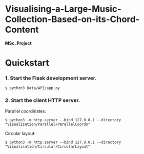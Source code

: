 # __Visualising-a-Large-Music-Collection-Based-on-its-Chord-Content__
__MSc. Project__

# Quickstart

### 1. Start the Flask development server.

```
$ python3 Data/API/app.py
```

### 2. Start the client HTTP server.

Parallel coordinates:

```
$ python3 -m http.server --bind 127.0.0.1 --directory "Visualisation/Parallel/ParallelCoords"
```

Circular layout:

```
$ python3 -m http.server --bind 127.0.0.1 --directory "Visualisation/Circular/CircularLayout"
```